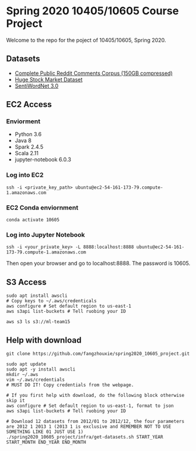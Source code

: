 # Spring 2020 10405/10605 Course Project
Welcome to the repo for the poject of 10405/10605, Spring 2020.
## Datasets
- [Complete Public Reddit Comments Corpus (150GB compressed)](https://archive.org/details/2015_reddit_comments_corpus)
- [Huge Stock Market Dataset](https://www.kaggle.com/borismarjanovic/price-volume-data-for-all-us-stocks-etfs)
- [SentiWordNet 3.0](https://github.com/aesuli/sentiwordnet)
## EC2 Access
### Enviorment
- Python 3.6
- Java 8
- Spark 2.4.5
- Scala 2.11
- jupyter-notebook 6.0.3
### Log into EC2
```shell
ssh -i <private_key_path> ubuntu@ec2-54-161-173-79.compute-1.amazonaws.com
```
### EC2 Conda enviornment
```shell
conda activate 10605
```
### Log into Jupyter Notebook
```shell
ssh -i <your_private_key> -L 8888:localhost:8888 ubuntu@ec2-54-161-173-79.compute-1.amazonaws.com
```
Then open your browser and go to localhost:8888. The password is 10605.

## S3 Access

```shell
sudo apt install awscli
# Copy keys to ~/.aws/credenticals
aws configure # Set default region to us-east-1
aws s3api list-buckets # Tell ruobing your ID

aws s3 ls s3://ml-team15
```

## Help with download
```shell
git clone https://github.com/fangzhouxie/spring2020_10605_project.git

sudo apt update
sudo apt -y install awscli
mkdir ~/.aws
vim ~/.aws/credentials
# MUST DO IT! Copy credentials from the webpage.

# If you first help with download, do the following block otherwise skip it
aws configure # Set default region to us-east-1, format to json
aws s3api list-buckets # Tell ruobing your ID

# Download 12 datasets from 2012/01 to 2012/12, the four parameters are 2012 1 2013 1 (2013 1 is exclusive and REMEMBER NOT TO USE SOMETHING LIKE 01 JUST USE 1)
./spring2020_10605_project/infra/get-datasets.sh START_YEAR START_MONTH END_YEAR END_MONTH 
```
